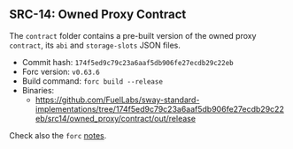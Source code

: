 ## SRC-14: Owned Proxy Contract

The `contract` folder contains a pre-built version of the owned proxy `contract`, its `abi` and `storage-slots` JSON files.

- Commit hash: `174f5ed9c79c23a6aaf5db906fe27ecdb29c22eb`
- Forc version: `v0.63.6`
- Build command: `forc build --release`
- Binaries:
  - https://github.com/FuelLabs/sway-standard-implementations/tree/174f5ed9c79c23a6aaf5db906fe27ecdb29c22eb/src14/owned_proxy/contract/out/release

Check also the `forc` [notes](https://github.com/FuelLabs/sway/tree/d2b5431ffd769e6017d9978616a8dd8ca5e52444/forc-plugins/forc-client/proxy_abi).